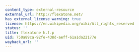 ```yaml
---
content_type: external-resource
external_url: http://flexatone.net/
has_external_license_warning: true
license: https://en.wikipedia.org/wiki/All_rights_reserved
status: ''
title: flexatone h.f.p
uid: 750a89ca-92fe-438d-aeff-61a1da22177e
wayback_url: ''
---
```

